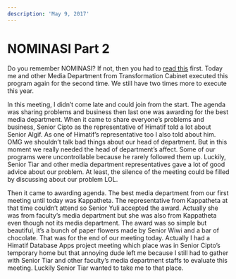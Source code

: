 ```yaml
---
description: 'May 9, 2017'
---
```


# NOMINASI Part 2

Do you remember NOMINASI? If not, then you had to [read this](../03/nominasi.md) first. Today me and other Media Department from Transformation Cabinet executed this program again for the second time. We still have two times more to execute this year.

In this meeting, I didn’t come late and could join from the start. The agenda was sharing problems and business then last one was awarding for the best media department. When it came to share everyone’s problems and business, Senior Cipto as the representative of Himatif told a lot about Senior Algif. As one of Himatif’s representative too I also told about him. OMG we shouldn’t talk bad things about our head of department. But in this moment we really needed the head of department’s affect. Some of our programs were uncontrollable because he rarely followed them up. Luckily, Senior Tiar and other media department representatives gave a lot of good advice about our problem. At least, the silence of the meeting could be filled by discussing about our problem LOL.

Then it came to awarding agenda. The best media department from our first meeting until today was Kappatheta. The representative from Kappatheta at that time couldn’t attend so Senior Yuli accepted the award. Actually she was from faculty’s media department but she was also from Kappatheta even though not its media department. The award was so simple but beautiful, it’s a bunch of paper flowers made by Senior Wiwi and a bar of chocolate. That was for the end of our meeting today. Actually I had a Himatif Database Apps project meeting which place was in Senior Cipto’s temporary home but that annoying dude left me because I still had to gather with Senior Tiar and other faculty’s media department staffs to evaluate this meeting. Luckily Senior Tiar wanted to take me to that place.

